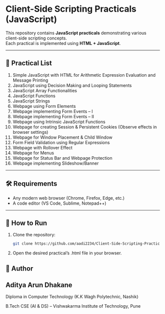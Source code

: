 # Client-Side Scripting Practicals (JavaScript)  

This repository contains **JavaScript practicals** demonstrating various client-side scripting concepts.  
Each practical is implemented using **HTML + JavaScript**.  

---

## 📂 Practical List  

1. Simple JavaScript with HTML for Arithmetic Expression Evaluation and Message Printing   
2. JavaScript using Decision Making and Looping Statements 
3. JavaScript Array Functionalities 
4. JavaScript Functions 
5. JavaScript Strings   
6. Webpage using Form Elements 
7. Webpage implementing Form Events – I 
8. Webpage implementing Form Events – II  
9. Webpage using Intrinsic JavaScript Functions 
10. Webpage for creating Session & Persistent Cookies (Observe effects in browser settings) 
11. Webpage for Window Placement & Child Window 
12. Form Field Validation using Regular Expressions 
13. Webpage with Rollover Effect 
14. Webpage for Menus 
15. Webpage for Status Bar and Webpage Protection 
16. Webpage implementing Slideshow/Banner 

---

## 🛠️ Requirements  

- Any modern web browser (Chrome, Firefox, Edge, etc.)  
- A code editor (VS Code, Sublime, Notepad++)  

---

## 🚀 How to Run  

1. Clone the repository:  
   ```bash
   git clone https://github.com/aadi2234/Client-Side-Scripting-Practicals.git
2. Open the desired practical’s .html file in your browser.

## 📖 Author
## Aditya Arun Dhakane

Diploma in Computer Technology (K.K Wagh Polytechnic, Nashik)

B.Tech CSE (AI & DS) – Vishwakarma Institute of Technology, Pune
